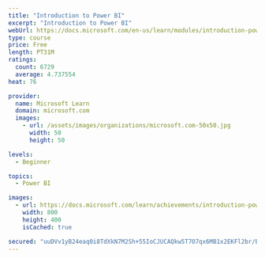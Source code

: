 ```yaml
---
title: "Introduction to Power BI"
excerpt: "Introduction to Power BI"
webUrl: https://docs.microsoft.com/en-us/learn/modules/introduction-power-bi/
type: course
price: Free
length: PT31M
ratings:
  count: 6729
  average: 4.737554
heat: 76

provider:
  name: Microsoft Learn
  domain: microsoft.com
  images:
    - url: /assets/images/organizations/microsoft.com-50x50.jpg
      width: 50
      height: 50

levels:
  - Beginner

topics:
  - Power BI

images:
  - url: https://docs.microsoft.com/learn/achievements/introduction-power-bi-social.png
    width: 800
    height: 400
    isCached: true

secured: "uuDVv1yB24eaq0i8TdXkN7M2Sh+55IoCJUCAQkw5T7O7qx6MB1x2EKFl2br/BEKWCbdIJakte2Rffc6KaECtB0MHvYQmY5Uq3roIA6Oq4RcWgoShx1zOgy/RLMxRAy8hpSWdF34Ul9aYYc3AvCbzlAlmpPbxhv6quWLJA51wqtcocGxlieCtPPpH8CyhYrxPGu8fSkrSvDdEnJNv8ZaAP5qckGaLcfEttbvGMDsmP/H5qdUEehxTBUuVvFH8ERrGTobpf/Blkjjug184lRcmsL2qbiTWPa2CZZsBBuy5qbGFB9Zjn9EwEfxSsxiWkJVbcuFF0v1KRmC+RqGgNiETyiQDAXoH4aY2400gXWLNmRuY2EUyEM+/j7eoyoQe8BagI9E0SaAQnENXf5yAisEAaca1EQZhBairQQTCS/ZOt5Y=;YULdo5D4bS/qe+JLCzf4Pg=="
---
```


